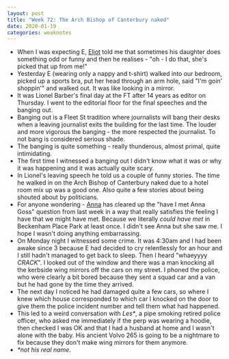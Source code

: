 ```yaml
---
layout: post
title: "Week 72: The Arch Bishop of Canterbury naked"
date: 2020-01-19
categories: weaknotes
---
```

* When I was expecting E, [Eliot](https://twitter.com/eliotfineberg) told me that sometimes his daughter does something odd or funny and then he realises - "oh - I do that, she's picked that up from me!"
* Yesterday E (wearing only a nappy and t-shirt) walked into our bedroom, picked up a sports bra, put her head through an arm hole, said "I'm goin' shoppin'" and walked out. It was like looking in a mirror.
* It was Lionel Barber's final day at the FT after 14 years as editor on Thursday. I went to the editorial floor for the final speeches and the banging out.
* Banging out is a Fleet St tradition where journalists will bang their desks when a leaving journalist exits the building for the last time. The louder and more vigorous the banging - the more respected the journalist. To not bang is considered serious shade.
* The banging is quite something - really thunderous, almost primal, quite intimidating.
* The first time I witnessed a banging out I didn't know what it was or why it was happening and it was actually quite scary.
* In Lionel's leaving speech he told us a couple of funny stories. The time he walked in on the Arch Bishop of Canterbury naked due to a hotel room mix up was a good one. Also quite a few stories about being shouted about by politicians.
* For anyone wondering - [Anna](https://notes.annagoss.co/post/190178284000/could-end-in-burning-flames-or-paradise-13) has cleared up the "have I met Anna Goss" question from last week in a way that really satisfies the feeling I have that we might have met. Because we literally _could have met_ in Beckenham Place Park at least once. I didn't see Anna but she saw me. I hope I wasn't doing anything embarrassing.
* On Monday night I witnessed some crime. It was 4:30am and I had been awake since 3 because E had decided to cry relentlessly for an hour and I still hadn't managed to get back to sleep. Then I heard "whaeyyyy *CRACK*". I looked out of the window and there was a man knocking all the kerbside wing mirrors off the cars on my street. I phoned the police, who were clearly a bit bored because they sent a squad car and a van but he had gone by the time they arrived.
* The next day I noticed he had damaged quite a few cars, so where I knew which house corresponded to which car I knocked on the door to give them the police incident number and tell them what had happened.
* This led to a weird conversation with *Les\**, a pipe smoking retired police officer, who asked me immediately if the perp was wearing a hoodie, then checked I was OK and that I had a husband at home and I wasn't alone with the baby. His ancient Volvo 265 is going to be a nightmare to fix because they don't make wing mirrors for them anymore.
* *\*not his real name.*
